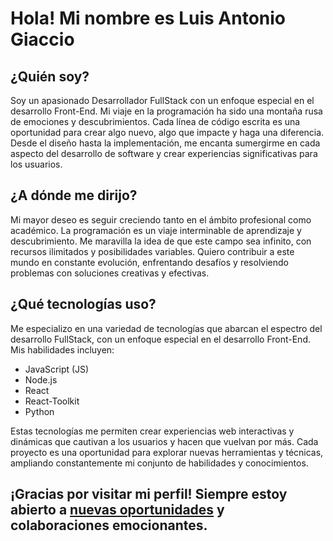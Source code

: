 # Hola! Mi nombre es **Luis Antonio Giaccio**

## ¿Quién soy?
Soy un apasionado Desarrollador FullStack con un enfoque especial en el desarrollo Front-End. Mi viaje en la programación ha sido una montaña rusa de emociones y descubrimientos. Cada línea de código escrita es una oportunidad para crear algo nuevo, algo que impacte y haga una diferencia. Desde el diseño hasta la implementación, me encanta sumergirme en cada aspecto del desarrollo de software y crear experiencias significativas para los usuarios.

## ¿A dónde me dirijo?
Mi mayor deseo es seguir creciendo tanto en el ámbito profesional como académico. La programación es un viaje interminable de aprendizaje y descubrimiento. Me maravilla la idea de que este campo sea infinito, con recursos ilimitados y posibilidades variables. Quiero contribuir a este mundo en constante evolución, enfrentando desafíos y resolviendo problemas con soluciones creativas y efectivas.

## ¿Qué tecnologías uso?
Me especializo en una variedad de tecnologías que abarcan el espectro del desarrollo FullStack, con un enfoque especial en el desarrollo Front-End. Mis habilidades incluyen:

- JavaScript (JS)
- Node.js
- React
- React-Toolkit
- Python

Estas tecnologías me permiten crear experiencias web interactivas y dinámicas que cautivan a los usuarios y hacen que vuelvan por más. Cada proyecto es una oportunidad para explorar nuevas herramientas y técnicas, ampliando constantemente mi conjunto de habilidades y conocimientos.


## ¡Gracias por visitar mi perfil! Siempre estoy abierto a [nuevas oportunidades](https://www.linkedin.com/in/luisantoniogiaccio/) y colaboraciones emocionantes.
